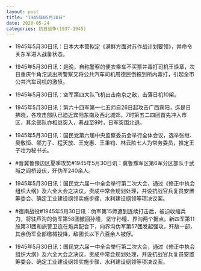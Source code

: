 ```yaml
---
layout: post
title: "1945年05月30日"
date: 2020-05-24
categories: 抗日战争(1937-1945)
---
```


<meta name="referrer" content="no-referrer" />

- 1945年5月30日讯：日本大本营拟定《满鲜方面对苏作战计划要领》，并命令关东军进入战备状态。 

- 1945年5月30日讯：是晚，自称警察的便衣乘车不买票并毒打司机王焕章，次日重庆牛角沱派出所警察又将公共汽车司机周德民倒拖到所内毒打，引起全市公共汽车司机的激愤。 

- 1945年5月30日讯：空军第四大队飞机出击南京之敌，击落日机10架。 

- 1945年5月30日讯：第六十四军第一七五师自26日起攻击广西宾阳，迄是日拂晓，各攻击部队已迫近宾阳东南及西北城郊，7时第五二四团首先冲入市区，其余部队亦相继突入，巷战至9时，日军突围北退。 

- 1945年5月30日讯：国民党第六届中央监察委员会举行全体会议，选举张继、吴敬恒、邵力子、程天放、王宠惠、王秉钧、林云陔七人为常务委员，推定王子壮为秘书长。 

- #晋冀鲁豫边区夏季攻势#1945年5月30日讯：冀鲁豫军区第6军分区部队于武城之阎桥设伏，歼伪军240余人。 

- 1945年5月30日讯：国民党六届一中全会举行第二次大会，通过《修正中执会组织大纲》及六全大会之决议，责成中常会规划处理，并设抗战官兵复员安置筹委会、确定工业建设纲领实施步骤、水利建设纲领等项决议案。 

- #宿南战役#1945年5月30日讯：伪军第15师遭到连续打击后，被迫收缩兵力，将驻芦沟的伪军第58团撤回孙疃，坚守孙疃、界沟两个据点。新四军第11旅第31团和旅警卫连在炮兵配合下，向界沟伪军第57团发起强攻，歼敌一部，其余伪军全部缴械投降，敌团长以下八百余人被俘。 

- 1945年5月30日讯：国民党六届一中全会举行第二次大会，通过《修正中执会组织大纲》及六全大会之决议，责成中常会规划处理，并设抗战官兵复员安置筹委会、确定工业建设纲领实施步骤、水利建设纲领等项决议案。 

